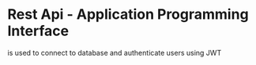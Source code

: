 # Rest Api - Application Programming Interface
is used to connect to database and authenticate users using JWT
